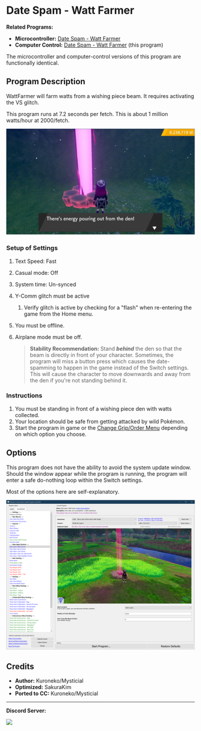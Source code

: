 # Date Spam - Watt Farmer

**Related Programs:**
- **Microcontroller:** [Date Spam - Watt Farmer](https://github.com/PokemonAutomation/Microcontroller/blob/master/Wiki/Programs/PokemonSwSh/DateSpam-WattFarmer.md)
- **Computer Control:** [Date Spam - Watt Farmer](https://github.com/PokemonAutomation/ComputerControl/blob/master/Wiki/Programs/PokemonSwSh/DateSpam-WattFarmer.md) (this program)

The microcontroller and computer-control versions of this program are functionally identical.


## Program Description

WattFarmer will farm watts from a wishing piece beam. It requires activating the VS glitch.

This program runs at 7.2 seconds per fetch. This is about 1 million watts/hour at 2000/fetch.

<img src="images/DateSpam-WattFarmer-0.png">

### Setup of Settings

1. Text Speed: Fast
2. Casual mode: Off
3. System time: Un-synced
4. Y-Comm glitch must be active
   1. Verify glitch is active by checking for a "flash" when re-entering the game from the Home menu.
5. You must be offline.
6. Airplane mode must be off.

   > **Stability Recommendation:** Stand ***behind*** the den so that the beam is directly in front of your character. Sometimes, the program will miss a button press which causes the date-spamming to happen in the game instead of the Switch settings. This will cause the character to move downwards and away from the den if you're not standing behind it.

### Instructions

1. You must be standing in front of a wishing piece den with watts collected.
2. Your location should be safe from getting attacked by wild Pokémon.
3. Start the program in game or the [Change Grip/Order Menu](https://github.com/PokemonAutomation/Microcontroller/blob/master/Wiki/Programs/NintendoSwitch/ChangeGripOrderMenu.md) depending on which option you choose.


## Options

This program does not have the ability to avoid the system update window. Should the window appear while the program is running, the program will enter a safe do-nothing loop within the Switch settings.

Most of the options here are self-explanatory.

<img src="images/DateSpam-WattFarmer-Settings.png">


## Credits

- **Author:** Kuroneko/Mysticial
- **Optimized:** SakuraKim
- **Ported to CC:** Kuroneko/Mysticial


<hr>

**Discord Server:** 

[<img src="https://canary.discordapp.com/api/guilds/695809740428673034/widget.png?style=banner2">](https://discord.gg/cQ4gWxN)


